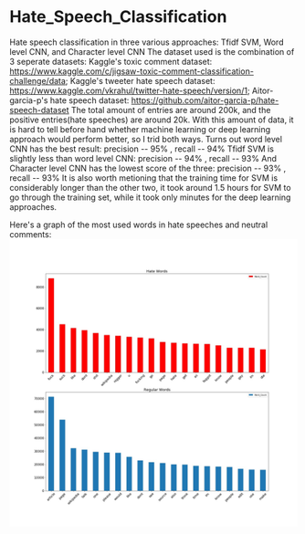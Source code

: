 # Hate_Speech_Classification
Hate speech classification in three various approaches: Tfidf SVM, Word level CNN, and Character level CNN
The dataset used is the combination of 3 seperate datasets: 
Kaggle's toxic comment dataset: https://www.kaggle.com/c/jigsaw-toxic-comment-classification-challenge/data;
Kaggle's tweeter hate speech dataset: https://www.kaggle.com/vkrahul/twitter-hate-speech/version/1;
Aitor-garcia-p's hate speech dataset: https://github.com/aitor-garcia-p/hate-speech-dataset
The total amount of entries are around 200k, and the positive entries(hate speeches) are around 20k. With this amount of data, it is hard to tell before hand whether machine learning or deep learning approach would perform better, so I trid both ways.
Turns out word level CNN has the best result: precision -- 95% , recall -- 94%
Tfidf SVM is slightly less than word level CNN: precision -- 94% , recall -- 93%
And Character level CNN has the lowest score of the three: precision -- 93% , recall -- 93%
It is also worth metioning that the training time for SVM is considerably longer than the other two, it took around 1.5 hours for SVM to go through the training set, while it took only minutes for the deep learning approaches.

Here's a graph of the most used words in hate speeches and neutral comments:
![alt text](https://github.com/WeiLiu6/Hate_Speech_Classification/blob/master/images/Word_Freq.jpg)
